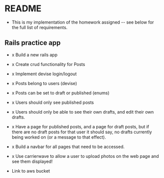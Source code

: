 # README

- This is my implementation of the homework assigned -- see below for the full list of requirements.

## Rails practice app

- x Build a new rails app

- x Create crud functionality for Posts

- x Implement devise login/logout

- x Posts belong to users (devise)

- x Posts can be set to draft or published (enums)

- x Users should only see published posts 

- x Users should only be able to see their own drafts, and edit their own drafts.

- x Have a page for published posts, and a page for draft posts, but if there are no draft posts for that user it should say, no drafts currently being worked on (or a message to that effect).

- x Build a navbar for all pages that need to be accessed.

- x Use carrierwave to allow a user to upload photos on the web page and see them displayed! 

- Link to aws bucket 
